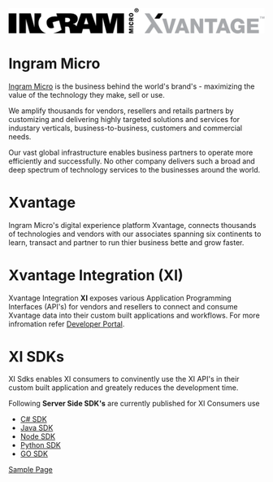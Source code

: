![Ingram Micro XVantage](assets/logo/black/IM_X_Horiz.png)

# Ingram Micro

[Ingram Micro](https://www.ingrammicro.com/) is the business behind the world's brand's - maximizing the value of the technology they make, sell or use.

We amplify thousands for vendors, resellers and retails partners by customizing and delivering highly targeted solutions and services for industary verticals, business-to-business, customers and commercial needs.

Our vast global infrastructure enables business partners to operate more efficiently and successfully. No other company delivers such a broad and deep spectrum of technology services to the businesses around the world.

# Xvantage

Ingram Micro's digital experience platform Xvantage, connects thousands of technologies and vendors with our associates spanning six continents to learn, transact and partner to run thier business bette and grow faster.

# Xvantage Integration (XI)

Xvantage Integration **XI** exposes various Application Programming Interfaces (API's) for vendors and resellers to connect and consume Xvantage data into their custom built applications and workflows. For more infromation refer [Developer Portal](https://developer.ingrammicro.com/ "Developer Portal").

# XI SDKs

XI Sdks enables XI consumers to convinently use the XI API's in their custom built application and greately reduces the development time.

Following **Server Side SDK's** are currently published for XI Consumers use

* [C# SDK](https://github.com/ingrammicro-xvantage/xi-sdk-csharp)
* [Java SDK](https://github.com/ingrammicro-xvantage/xi-sdk-java)
* [Node SDK](https://github.com/ingrammicro-xvantage/xi-sdk-node)
* [Python SDK](https://github.com/ingrammicro-xvantage/xi-sdk-python)
* [GO SDK](https://github.com/ingrammicro-xvantage/xi-sdk-go)

[Sample Page](/pages/link.md)
